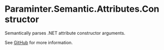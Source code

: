 # Paraminter.Semantic.Attributes.Constructor

Semantically parses .NET attribute constructor arguments.

See [GitHub](https://github.com/Paraminter/Paraminter.Semantic.Attributes.Constructor) for more information.